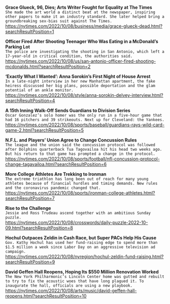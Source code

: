 **Grace Glueck, 96, Dies; Arts Writer Fought for Equality at The Times**\
`She made the art world a distinct beat at the newspaper, inspiring other papers to make it an industry standard. She later helped bring a groundbreaking sex-bias suit against The Times.`\
https://nytimes.com/2022/10/08/business/media/grace-glueck-dead.html?searchResultPosition=1

**Officer Fired After Shooting Teenager Who Was Eating in a McDonald’s Parking Lot**\
`The police are investigating the shooting in San Antonio, which left a 17-year-old in critical condition, the authorities said.`\
https://nytimes.com/2022/10/08/us/san-antonio-officer-fired-shooting-mcdonalds.html?searchResultPosition=2

**‘Exactly What I Wanted’: Anna Sorokin’s First Night of House Arrest**\
`In a late-night interview in her new Manhattan apartment, the fake heiress discussed her big plans, possible deportation and the glam potential of an ankle monitor.`\
https://nytimes.com/2022/10/08/style/anna-sorokin-delvey-interview.html?searchResultPosition=4

**A 15th Inning Walk-Off Sends Guardians to Division Series**\
`Oscar Gonzalez’s solo homer was the only run in a five-hour game that had 16 pitchers and 39 strikeouts. Next up for Cleveland: the Yankees.`\
https://nytimes.com/2022/10/08/sports/baseball/guardians-rays-wild-card-game-2.html?searchResultPosition=5

**N.F.L. and Players’ Union Agree to Change Concussion Rules**\
`The league and the union said the concussion protocol was followed after Dolphins quarterback Tua Tagovailoa hit his head two weeks ago. But his return to that game has prompted a change in the protocol.`\
https://nytimes.com/2022/10/08/sports/football/nfl-concussion-protocol-change-tagavailoa.html?searchResultPosition=6

**More College Athletes Are Trekking to Ironman**\
`The extreme triathlon has long been out of reach for many young athletes because of financial hurdles and timing demands. New rules and the coronavirus pandemic changed that.`\
https://nytimes.com/2022/10/08/sports/ironman-college-athletes.html?searchResultPosition=7

**Rise to the Challenge**\
`Jessie and Ross Trudeau ascend together with an ambitious Sunday puzzle.`\
https://nytimes.com/2022/10/08/crosswords/daily-puzzle-2022-10-09.html?searchResultPosition=8

**Hochul Outpaces Zeldin in Cash Race, but Super PACs Help His Cause**\
`Gov. Kathy Hochul has used her fund-raising edge to spend more than $1.5 million a week since Labor Day on an aggressive television ad campaign.`\
https://nytimes.com/2022/10/08/nyregion/hochul-zeldin-fund-raising.html?searchResultPosition=9

**David Geffen Hall Reopens, Hoping Its $550 Million Renovation Worked**\
`The New York Philharmonic’s Lincoln Center home was gutted and rebuilt to try to fix the acoustic woes that have long plagued it. To inaugurate the hall, officials are using a new playbook.`\
https://nytimes.com/2022/10/08/arts/music/david-geffen-hall-reopens.html?searchResultPosition=10

